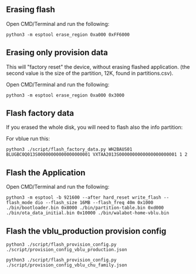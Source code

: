 ## Erasing flash

Open CMD/Terminal and run the following:
```
python3 -m esptool erase_region 0xa000 0xFF6000
```

## Erasing only provision data
This will "factory reset" the device, without erasing flashed
application. (the second value is the size of the partition, 12K, found
in partitions.csv).

Open CMD/Terminal and run the following:
```
python3 -m esptool erase_region 0xa000 0x3000
```

## Flash factory data
If you erased the whole disk, you will need to flash also the info partition:

For vblue run this:
```
python3 ./script/flash_factory_data.py WH2BAUS01 BLUGBC0Q013S00000000000000000001 VXTAA2013S0000000000000000000001 1 2
```

## Flash the Application

Open CMD/Terminal and run the following:
```
python3 -m esptool -b 921600 --after hard_reset write_flash --flash_mode dio --flash_size 16MB --flash_freq 40m 0x1000 ./bin/bootloader.bin 0x8000 ./bin/partition-table.bin 0xd000 ./bin/ota_data_initial.bin 0x10000 ./bin/walabot-home-vblu.bin
```


## Flash the vblu_production provision config

```
python3 ./script/flash_provision_config.py ./script/provision_config_vblu_production.json

python3 ./script/flash_provision_config.py ./script/provision_config_vblu_chu_family.json

```
